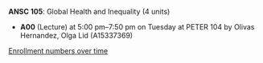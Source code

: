 **ANSC 105**: Global Health and Inequality (4 units)

- **A00** (Lecture) at 5:00 pm–7:50 pm on Tuesday at PETER 104 by Olivas Hernandez, Olga Lid (A15337369)

[Enrollment numbers over time](./ANSC105.tsv)
